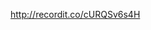 <a href="http://g.recordit.co/cURQSv6s4H.gif" src="http://g.recordit.co/cURQSv6s4H.gif"></a>

http://recordit.co/cURQSv6s4H
